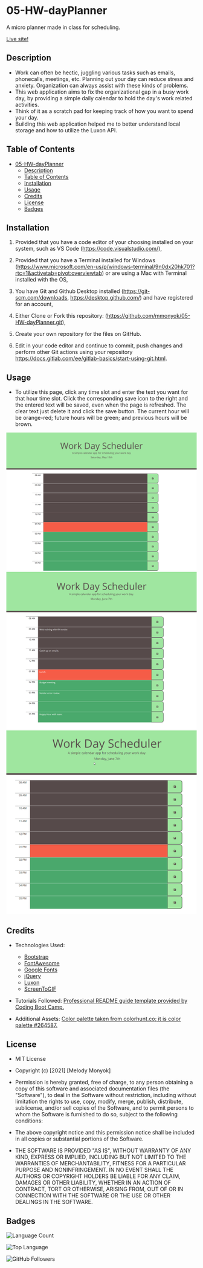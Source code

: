 # 05-HW-dayPlanner
A micro planner made in class for scheduling.

[Live site!](https://mmonyok.github.io/05-HW-dayPlanner/)

## Description
- Work can often be hectic, juggling various tasks such as emails, phonecalls, meetings, etc. Planning out your day can reduce stress and anxiety. Organization can always assist with these kinds of problems.
- This web application aims to fix the organizational gap in a busy work day, by providing a simple daily calendar to hold the day's work related activities.
- Think of it as a scratch pad for keeping track of how you want to spend your day.
- Building this web application helped me to better understand local storage and how to utilize the Luxon API.

## Table of Contents
- [05-HW-dayPlanner](#05-hw-dayplanner)
  - [Description](#description)
  - [Table of Contents](#table-of-contents)
  - [Installation](#installation)
  - [Usage](#usage)
  - [Credits](#credits)
  - [License](#license)
  - [Badges](#badges)

## Installation
1. Provided that you have a code editor of your choosing installed on your system, such as VS Code (https://code.visualstudio.com/),

2. Provided that you have a Terminal installed for Windows (https://www.microsoft.com/en-us/p/windows-terminal/9n0dx20hk701?rtc=1&activetab=pivot:overviewtab) or are using a Mac with Terminal installed with the OS,

3. You have Git and Github Desktop installed (https://git-scm.com/downloads, https://desktop.github.com/) and have registered for an account,

4. Either Clone or Fork this repository: (https://github.com/mmonyok/05-HW-dayPlanner.git),

5. Create your own repository for the files on GitHub.

6. Edit in your code editor and continue to commit, push changes and perform other Git actions using your repository https://docs.gitlab.com/ee/gitlab-basics/start-using-git.html.

## Usage
- To utilize this page, click any time slot and enter the text you want for that hour time slot. Click the corresponding save icon to the right and the entered text will be saved, even when the page is refreshed. The clear text just delete it and click the save button. The current hour will be orange-red; future hours will be green; and previous hours will be brown.

![Screenshot of finished project.](./images/screenshot.png)
![Screenshot showing planner in use.](./images/screenshot2.png)
![GIF of web application.](images/dayPlannerGIF.gif)

## Credits
- Technologies Used:
  - [Bootstrap](https://getbootstrap.com/)
  - [FontAwesome](https://fontawesome.com/)
  - [Google Fonts](https://fonts.google.com/)
  - [jQuery](https://jquery.com/)
  - [Luxon](https://moment.github.io/luxon/)
  - [ScreenToGIF](https://www.screentogif.com/)

- Tutorials Followed:
[Professional README guide template provided by Coding Boot Camp.](https://github.com/coding-boot-camp)

- Additional Assets:
[Color palette taken from colorhunt.co; it is color palette #264587.](https://colorhunt.co/palette/282007)

## License
- MIT License

- Copyright (c) [2021] [Melody Monyok]

- Permission is hereby granted, free of charge, to any person obtaining a copy
of this software and associated documentation files (the "Software"), to deal
in the Software without restriction, including without limitation the rights
to use, copy, modify, merge, publish, distribute, sublicense, and/or sell
copies of the Software, and to permit persons to whom the Software is
furnished to do so, subject to the following conditions:

- The above copyright notice and this permission notice shall be included in all
copies or substantial portions of the Software.

- THE SOFTWARE IS PROVIDED "AS IS", WITHOUT WARRANTY OF ANY KIND, EXPRESS OR
IMPLIED, INCLUDING BUT NOT LIMITED TO THE WARRANTIES OF MERCHANTABILITY,
FITNESS FOR A PARTICULAR PURPOSE AND NONINFRINGEMENT. IN NO EVENT SHALL THE
AUTHORS OR COPYRIGHT HOLDERS BE LIABLE FOR ANY CLAIM, DAMAGES OR OTHER
LIABILITY, WHETHER IN AN ACTION OF CONTRACT, TORT OR OTHERWISE, ARISING FROM,
OUT OF OR IN CONNECTION WITH THE SOFTWARE OR THE USE OR OTHER DEALINGS IN THE
SOFTWARE.

## Badges
![Language Count](https://img.shields.io/github/languages/count/mmonyok/05-HW-dayPlanner?color=blueviolet&label=Repo%20Language%20Count&logo=GitHub&logoColor=blueviolet&style=plastic)

![Top Language](https://img.shields.io/github/languages/top/mmonyok/05-HW-dayPlanner?color=blue&logo=GitHub&logoColor=blue&style=plastic)

![GitHub Followers](https://img.shields.io/github/followers/mmonyok?color=success&logo=GitHub&logoColor=success&style=plastic)
